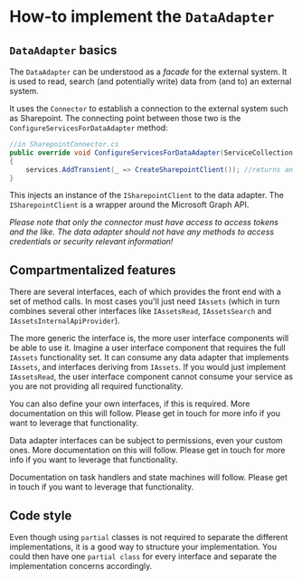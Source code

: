 # How-to implement the `DataAdapter`

## `DataAdapter` basics

The `DataAdapter` can be understood as a _facade_ for the external system. It is used to read, search (and potentially write) data from (and to) an external system.

It uses the `Connector` to establish a connection to the external system such as Sharepoint. The connecting point between those two is the `ConfigureServicesForDataAdapter` method:

```c#
//in SharepointConnector.cs
public override void ConfigureServicesForDataAdapter(ServiceCollection services)
{
    services.AddTransient(_ => CreateSharepointClient()); //returns an ISharepointClient
}
```

This injects an instance of the `ISharepointClient` to the data adapter. The `ISharepointClient` is a wrapper around the Microsoft Graph API. 

*Please note that only the connector must have access to access tokens and the like. The data adapter should not have any methods to access credentials or security relevant information!*

## Compartmentalized features

There are several interfaces, each of which provides the front end with a set of method calls. In most cases you'll just need `IAssets` (which in turn combines several other interfaces
like `IAssetsRead`, `IAssetsSearch` and `IAssetsInternalApiProvider`).

The more generic the interface is, the more user interface components will be able to use it. Imagine a user interface component that requires the full `IAssets` functionality set. It can consume any 
data adapter that implements `IAssets`, and interfaces deriving from `IAssets`. If you would just implement `IAssetsRead`, the user interface component cannot consume your
service as you are not providing all required functionality.

You can also define your own interfaces, if this is required. More documentation on this will follow. Please get in touch for more info if you want to leverage that functionality.

Data adapter interfaces can be subject to permissions, even your custom ones. More documentation on this will follow. Please get in touch for more info if you want to leverage that functionality.

Documentation on task handlers and state machines will follow. Please get in touch if you want to leverage that functionality.

## Code style

Even though using `partial` classes is not required to separate the different implementations, it is a good way to structure your implementation. You could then have one `partial class`
for every interface and separate the implementation concerns accordingly.


